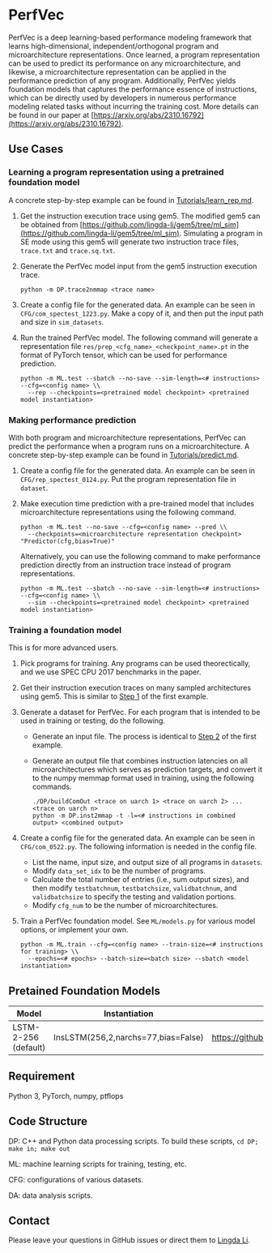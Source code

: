 # PerfVec

PerfVec is a deep learning-based performance modeling framework that learns
high-dimensional, independent/orthogonal program and microarchitecture
representations.
Once learned, a program representation can be used to predict its performance
on any microarchitecture, and likewise, a microarchitecture representation can
be applied in the performance prediction of any program.
Additionally, PerfVec yields foundation models that captures the performance
essence of instructions, which can be directly used by developers in numerous
performance modeling related tasks without incurring the training cost.
More details can be found in our paper at
[https://arxiv.org/abs/2310.16792](https://arxiv.org/abs/2310.16792).

## Use Cases

### <a name="learnrep"></a> Learning a program representation using a pretrained foundation model

A concrete step-by-step example can be found in
[Tutorials/learn_rep.md](Tutorials/learn_rep.md).

1. <a name="gem5"></a> Get the instruction execution trace using gem5.
The modified gem5 can be obtained from
[https://github.com/lingda-li/gem5/tree/ml_sim](https://github.com/lingda-li/gem5/tree/ml_sim).
Simulating a program in SE mode using this gem5 will generate two instruction
trace files, `trace.txt` and `trace.sq.txt`.

2. <a name="inputgen"></a> Generate the PerfVec model input from the gem5 instruction execution trace.

    `python -m DP.trace2nmmap <trace name>`

3. Create a config file for the generated data.
An example can be seen in `CFG/com_spectest_1223.py`.
Make a copy of it, and then put the input path and size in `sim_datasets`.

4. Run the trained PerfVec model.
The following command will generate a representation file
`res/prep_<cfg_name>_<checkpoint_name>.pt` in the format of PyTorch tensor,
which can be used for performance prediction.

    ```
    python -m ML.test --sbatch --no-save --sim-length=<# instructions> --cfg=<config name> \\
      --rep --checkpoints=<pretrained model checkpoint> <pretrained model instantiation>
    ```

### Making performance prediction

With both program and microarchitecture representations, PerfVec can predict
the performance when a program runs on a microarchitecture.
A concrete step-by-step example can be found in
[Tutorials/predict.md](Tutorials/predict.md).

1. Create a config file for the generated data.
An example can be seen in `CFG/rep_spectest_0124.py`.
Put the program representation file in `dataset`.

2. Make execution time prediction with a pre-trained model that includes
microarchitecture representations using the following command.

    ```
    python -m ML.test --no-save --cfg=<config name> --pred \\
      --checkpoints=<microarchitecture representation checkpoint> "Predictor(cfg,bias=True)"
    ```

    Alternatively, you can use the following command to make performance
    prediction directly from an instruction trace instead of program
    representations.

    ```
    python -m ML.test --sbatch --no-save --sim-length=<# instructions> --cfg=<config name> \\
      --sim --checkpoints=<pretrained model checkpoint> <pretrained model instantiation>
    ```

### Training a foundation model

This is for more advanced users.

1. Pick programs for training.
Any programs can be used theorectically, and we use SPEC CPU 2017 benchmarks in the paper.

2. Get their instruction execution traces on many sampled architectures using gem5.
This is similar to [Step 1](#gem5) of the first example.

3. Generate a dataset for PerfVec.
For each program that is intended to be used in training or testing, do the following.
    * Generate an input file. The process is identical to [Step 2](#inputgen) of the first example.
    * Generate an output file that combines instruction latencies on all
    microarchitectures which serves as prediction targets, and convert it to
    the numpy memmap format used in training, using the following commands.

        ```
        ./DP/buildComOut <trace on uarch 1> <trace on uarch 2> ... <trace on uarch n>
        python -m DP.inst2mmap -t -l=<# instructions in combined output> <combined output>
        ```


5. Create a config file for the generated data.
An example can be seen in `CFG/com_0522.py`.
The following information is needed in the config file.
    * List the name, input size, and output size of all programs in `datasets`.
    * Modify `data_set_idx` to be the number of programs.
    * Calculate the total number of entries (i.e., sum output sizes), and then modify
    `testbatchnum`, `testbatchsize`, `validbatchnum`, and `validbatchsize` to
    specify the testing and validation portions.
    * Modify `cfg_num` to be the number of microarchitectures.

6. Train a PerfVec foundation model.
See `ML/models.py` for various model options, or implement your own.

    ```
    python -m ML.train --cfg=<config name> --train-size=<# instructions for training> \\
      --epochs=<# epochs> --batch-size=<batch size> --sbatch <model instantiation>
    ```

## Pretained Foundation Models

| Model                | Instantiation                       | Link                                                              |
|----------------------|-------------------------------------|-------------------------------------------------------------------|
| LSTM-2-256 (default) | InsLSTM(256,2,narchs=77,bias=False) | https://github.com/PerfVec/PerfVecDB/blob/main/LSTM_256_2_1222.pt |

## Requirement

Python 3, PyTorch, numpy, ptflops

## Code Structure

DP: C++ and Python data processing scripts.
To build these scripts, `cd DP; make in; make out`

ML: machine learning scripts for training, testing, etc.

CFG: configurations of various datasets.

DA: data analysis scripts.

<!---
-->

## Contact

Please leave your questions in GitHub issues or direct them to [Lingda Li](mailto:lli@bnl.gov).


